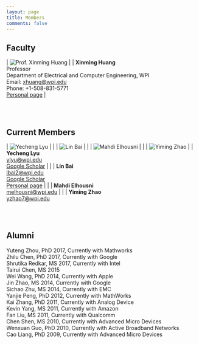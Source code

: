 ```yaml
---
layout: page
title: Members
comments: false
---
```


## Faculty


| ![Prof. Xinming Huang]({{site.baseurl}}/assets/images/xinming.gif) | | **Xinming Huang**<br> Professor<br> Department of Electrical and Computer Engineering, WPI<br> Email: xhuang@wpi.edu<br> Phone: +1-508-831-5771<br> <a href="http://users.wpi.edu/~xhuang/">Personal page</a> |

<br>
<br>


## Current Members

| ![Yecheng Lyu]({{site.baseurl}}/assets/images/yecheng.jpg) | | | ![Lin Bai]({{site.baseurl}}/assets/images/yecheng.jpg) | | | ![Mahdi Elhousni]({{site.baseurl}}/assets/images/yecheng.jpg) | | | ![Yiming Zhao]({{site.baseurl}}/assets/images/yiming.jpg) |
| **Yecheng Lyu**<br> ylyu@wpi.edu<br> <a href="https://scholar.google.com/citations?user=yZHiTWsAAAAJ&hl=en">Google Scholar</a> | | | **Lin Bai**<br> lbai2@wpi.edu<br> <a href="https://scholar.google.com/citations?hl=en&user=L7gsnOEAAAAJ">Google Scholar</a><br> <a href="https://linbaiwpi.github.io">Personal page</a> | | | **Mahdi Elhousni**<br> melhousni@wpi.edu | | | **Yiming Zhao**<br> yzhao7@wpi.edu

<br>
<br>



## Alumni

Yuteng Zhou, PhD 2017, Currently with Mathworks<br>
Zhilu Chen, PhD 2017, Currently with Google<br>
Shrutika Redkar, MS 2017, Currently with Intel<br>
Tairui Chen, MS 2015<br>
Wei Wang, PhD 2014, Currently with Apple<br>
Jin Zhao, MS 2014, Currently with Google<br>
Sichao Zhu, MS 2014, Currently with EMC<br>
Yanjie Peng, PhD 2012, Currently with MathWorks<br>
Kai Zhang, PhD 2011, Currently with Analog Device<br>
Kevin Yang, MS 2011, Currently with Amazon<br>
Fan Liu, MS 2011, Currently with Qualcomm<br>
Chen Shen, MS 2010, Currently with Advanced Micro Devices<br>
Wenxuan Guo, PhD 2010, Currently with Active Broadband Networks<br>
Cao Liang, PhD 2009, Currently with Advanced Micro Devices
